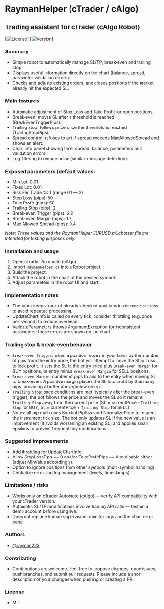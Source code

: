 # RaymanHelper (cTrader / cAlgo)

## Trading assistant for cTrader (cAlgo Robot)

[![License](https://img.shields.io/badge/license-GPLv3-blue.svg)]
[![Version](https://img.shields.io/badge/version-0.3-green.svg)]


### Summary
- Simple robot to automatically manage SL/TP, break‑even and trailing stop.
- Displays useful information directly on the chart (balance, spread, parameter validation errors).
- Checks and adjusts existing orders, and closes positions if the market already hit the expected SL.


### Main features
- Automatic adjustment of Stop Loss and Take Profit for open positions.
- Break‑even: moves SL after a threshold is reached (BreakEvenTriggerPips).
- Trailing stop: follows price once the threshold is reached (TrailingStopPips).
- Spread control: refuses to act if spread exceeds MaxAllowedSpread and shows an alert.
- Chart info panel showing time, spread, balance, parameters and validation errors.
- Log filtering to reduce noise (similar-message detection).


### Exposed parameters (default values)
- Min Lot: 0.01
- Fixed Lot: 0.01
- Risk Per Trade %: 1 (range 0.1 — 2)
- Stop Loss (pips): 50
- Take Profit (pips): 50
- Trailing Stop (pips): 2
- Break-even Trigger (pips): 2.2
- Break-even Margin (pips): 1.2
- Max Allowed Spread (pips): 0.4

*Note: These values and the RaymanHelper EURUSD m1.cbotset file are intended for testing purposes only.*


### Installation and usage
1. Open cTrader Automate (cAlgo).
2. Import `RaymanHelper.cs` into a Robot project.
3. Build the project.
4. Attach the robot to the chart of the desired symbol.
5. Adjust parameters in the robot UI and start.


### Implementation notes
- The robot keeps track of already-checked positions in `checkedPositions` to avoid repeated processing.
- UpdateChartInfo is called on every tick; consider throttling (e.g. once per second) to reduce overhead.
- ValidateParameters throws ArgumentException for inconsistent parameters; these errors are shown on the chart.


### Trailing stop & break-even behavior
- `Break-even Trigger`: when a position moves in your favor by this number of pips from the entry price, the bot will attempt to move the Stop Loss to lock profit. It sets the SL to the entry price plus `Break-even Margin` for BUY positions, or entry minus `Break-even Margin` for SELL positions.
- `Break-even Margin`: number of pips to add to the entry when moving SL to break-even. A positive margin places the SL into profit by that many pips (providing a buffer above/below entry).
- `Trailing Stop`: once conditions are met (typically after the break-even trigger), the bot follows the price and moves the SL so it remains `Trailing Stop` away from the current price (SL = currentPrice - `Trailing Stop` for BUY, SL = currentPrice + `Trailing Stop` for SELL).
- Notes: all pip math uses Symbol.PipSize and NormalizePrice to respect the instrument tick size. The bot only updates SL if the new value is an improvement (it avoids worsening an existing SL) and applies small epsilons to prevent frequent tiny modifications.


### Suggested improvements
- Add throttling for UpdateChartInfo.
- Allow StopLossPips == 0 and/or TakeProfitPips == 0 to disable either (adjust MinValue accordingly).
- Option to ignore positions from other symbols (multi-symbol handling).
- Centralize error and log management (levels, timestamps).


### Limitations / risks
- Works only on cTrader Automate (cAlgo) — verify API compatibility with your cTrader version.
- Automatic SL/TP modifications involve trading API calls — test on a demo account before using live.
- Does not replace human supervision: monitor logs and the chart error panel.


### Authors
- [@rayman223](https://www.github.com/rayman223)


### Contributing
- Contributions are welcome. Feel free to propose changes, open issues, push branches, and submit pull requests. Please include a short description of your changes when pushing or creating a PR.


### License
- MIT.
